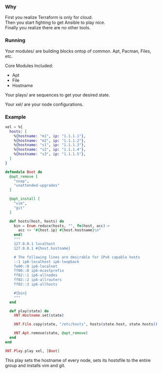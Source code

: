 ### Why
First you realize Terraform is only for cloud.  
Then you start fighting to get Ansible to play nice.  
Finally you realize there are no other tools.  

### Running
Your modules/ are building blocks ontop of common.  Apt, Pacman, Files, etc.

Core Modules Included:
- Apt
- File
- Hostname

Your plays/ are sequences to get your desired state.

Your xel/ are your node configurations.

### Example
```elixir
xel = %{
  hosts: [
    %{hostname: "m1", ip: "1.1.1.1"},
    %{hostname: "m2", ip: "1.1.1.2"},
    %{hostname: "s1", ip: "1.1.1.3"},
    %{hostname: "s2", ip: "1.1.1.4"},
    %{hostname: "s3", ip: "1.1.1.5"},
  ]
}

defmodule Boot do
  @apt_remove [
    "snap",
    "unattended-upgrades"
  ]

  @apt_install [
    "vim",
    "git"
  ]

  def hosts(host, hosts) do
    bin = Enum.reduce(hosts, "", fn(host, acc)->
      acc <> "#{host.ip} #{host.hostname}\n"
    end)
    """
    127.0.0.1 localhost
    127.0.0.1 #{host.hostname}

    # The following lines are desirable for IPv6 capable hosts
    ::1 ip6-localhost ip6-loopback
    fe00::0 ip6-localnet
    ff00::0 ip6-mcastprefix
    ff02::1 ip6-allnodes
    ff02::2 ip6-allrouters
    ff02::3 ip6-allhosts

    #{bin}
    """
  end

  def play(state) do
    XNT.Hostname.set(state)

    XNT.File.copy(state, "/etc/hosts", hosts(state.host, state.hosts))

    XNT.Apt.remove(state, @apt_remove)
  end
end

XNT.Play.play xel, [Boot]
```

This play sets the hostname of every node, sets its hostsfile to the entire group and installs vim and git.